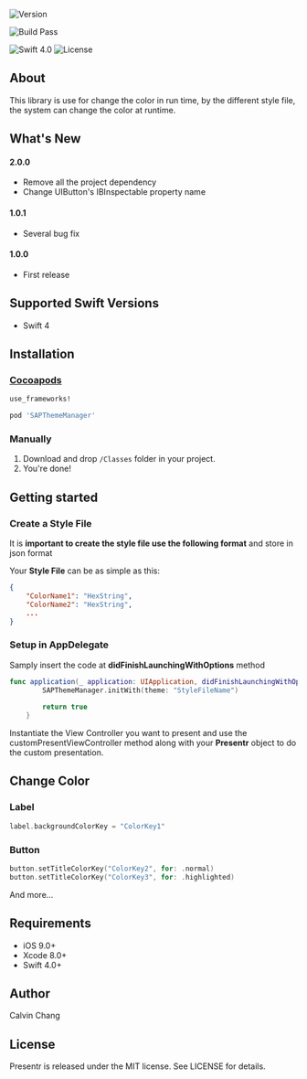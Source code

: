 ![Version](https://img.shields.io/badge/pod-2.0.0-blue.svg)

![Build Pass](https://img.shields.io/continuousphp/git-hub/doctrine/dbal/master.svg)

![Swift 4.0](https://img.shields.io/badge/Swift-4.0-orange.svg?style=flat)
![License](https://img.shields.io/cocoapods/l/Presentr.svg?style=flat)



## About

This library is use for change the color in run time, by the different style file, the system can change the color at runtime.




## What's New

#### 2.0.0
- Remove all the project dependency
- Change UIButton's IBInspectable property name 

#### 1.0.1

- Several bug fix 

#### 1.0.0
- First release




## Supported Swift Versions
- Swift 4



## Installation

### [Cocoapods](http://cocoapods.org)

```ruby
use_frameworks!

pod 'SAPThemeManager'
```

### Manually
1. Download and drop ```/Classes``` folder in your project.
2. You're done!



## Getting started

### Create a Style File

It is **important to create the style file use the following format** and store in json format

Your **Style File** can be as simple as this:

```json
{
    "ColorName1": "HexString",
    "ColorName2": "HexString",
    ...
}
```


### Setup in AppDelegate

Samply insert the code at **didFinishLaunchingWithOptions** method

```swift
func application(_ application: UIApplication, didFinishLaunchingWithOptions launchOptions: [UIApplicationLaunchOptionsKey: Any]?) -> Bool {
        SAPThemeManager.initWith(theme: "StyleFileName")
        
        return true
    }
```

Instantiate the View Controller you want to present and use the customPresentViewController method along with your **Presentr** object to do the custom presentation.



## Change Color

### Label

```swift
label.backgroundColorKey = "ColorKey1"
```
#### 

### Button

```swift
button.setTitleColorKey("ColorKey2", for: .normal)
button.setTitleColorKey("ColorKey3", for: .highlighted)
```

And more...



## Requirements

* iOS 9.0+
* Xcode 8.0+
* Swift 4.0+



##  Author
Calvin Chang



## License
Presentr is released under the MIT license.
See LICENSE for details.